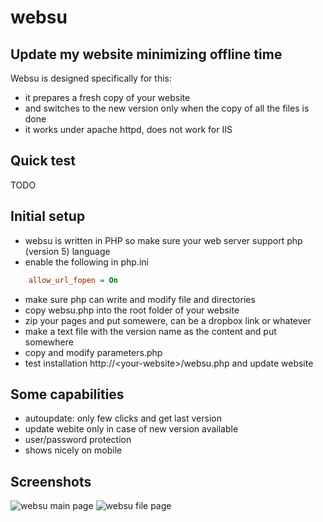 # websu

## Update my website minimizing offline time
Websu is designed specifically for this:
 - it prepares a fresh copy of your website
 - and switches to the new version only when the copy of all the files is done
 - it works under apache httpd, does not work for IIS

## Quick test
TODO

 
## Initial setup
 - websu is written in PHP so make sure your web server support php (version 5) language
 - enable the following in php.ini
```ini
    allow_url_fopen = On
``` 
 - make sure php can write and modify file and directories 
 - copy websu.php into the root folder of your website
 - zip your pages and put somewere, can be a dropbox link or whatever
 - make a text file with the version name as the content and put somewhere
 - copy and modify parameters.php
 - test installation http://\<your-website\>/websu.php and update website

 
## Some capabilities
 - autoupdate: only few clicks and get last version
 - update webite only in case of new version available
 - user/password protection
 - shows nicely on mobile

## Screenshots
![websu main page](https://github.com/develost/websu/raw/master/websu_main_page.jpg "websu main page")
![websu file page](https://github.com/develost/websu/raw/master/websu_file_page.jpg "websu file page")

